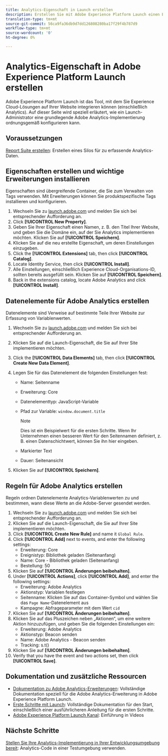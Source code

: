 ```yaml
---
title: Analytics-Eigenschaft in Launch erstellen
description: Erstellen Sie mit Adobe Experience Platform Launch einen Bereich zur Anpassung der Datenerfassung.
translation-type: tm+mt
source-git-commit: 56ca9fa36db9d7dd126808280ba17f29f4b787d9
workflow-type: tm+mt
source-wordcount: '0'
ht-degree: 0%

---
```



# Analytics-Eigenschaft in Adobe Experience Platform Launch erstellen

Adobe Experience Platform Launch ist das Tool, mit dem Sie Experience Cloud-Lösungen auf Ihrer Website integrieren können (einschließlich Analytics). Auf dieser Seite wird speziell erläutert, wie ein Launch-Administrator eine grundlegende Adobe Analytics-Implementierung ordnungsgemäß konfigurieren kann.

## Voraussetzungen

[Report Suite erstellen](/help/admin/admin-console/create-report-suite.md): Erstellen eines Silos für zu erfassende Analytics-Daten.

## Eigenschaften erstellen und wichtige Erweiterungen installieren

Eigenschaften sind übergreifende Container, die Sie zum Verwalten von Tags verwenden. Mit Erweiterungen können Sie produktspezifische Tags installieren und konfigurieren.

1. Wechseln Sie zu [launch.adobe.com](https://launch.adobe.com) und melden Sie sich bei entsprechender Aufforderung an.
1. Click **[!UICONTROL New Property]**.
1. Geben Sie Ihrer Eigenschaft einen Namen, z. B. den Titel Ihrer Website, und geben Sie die Domäne ein, auf der Sie Analytics implementieren möchten. Klicken Sie auf **[!UICONTROL Speichern]**.
1. Klicken Sie auf die neu erstellte Eigenschaft, um deren Einstellungen einzugeben.
1. Click the **[!UICONTROL Extensions]** tab, then click **[!UICONTROL Catalog]**.
1. Locate Identity Service, then click **[!UICONTROL Install]**.
1. Alle Einstellungen, einschließlich Experience Cloud-Organisations-ID, sollten bereits ausgefüllt sein. Klicken Sie auf **[!UICONTROL Speichern]**.
1. Back in the extensions catalog, locate Adobe Analytics and click **[!UICONTROL Install]**.

## Datenelemente für Adobe Analytics erstellen

Datenelemente sind Verweise auf bestimmte Teile Ihrer Website zur Erfassung von Variablenwerten.

1. Wechseln Sie zu [launch.adobe.com](https://launch.adobe.com) und melden Sie sich bei entsprechender Aufforderung an.
1. Klicken Sie auf die Launch-Eigenschaft, die Sie auf Ihrer Site implementieren möchten.
1. Click the **[!UICONTROL Data Elements]** tab, then click **[!UICONTROL Create New Data Element]**.
1. Legen Sie für das Datenelement die folgenden Einstellungen fest:

   * Name: Seitenname
   * Erweiterung: Core
   * Datenelementtyp: JavaScript-Variable
   * Pfad zur Variable: `window.document.title`

      >[!NOTE]
      >
      >Dies ist ein Beispielwert für die ersten Schritte. Wenn Ihr Unternehmen einen besseren Wert für den Seitennamen definiert, z. B. einen Datenschichtwert, können Sie ihn hier eingeben.
   * Markierter Text
   * Dauer: Seitenansicht
1. Klicken Sie auf **[!UICONTROL Speichern]**.

## Regeln für Adobe Analytics erstellen

Regeln ordnen Datenelemente Analytics-Variablenwerten zu und bestimmen, wann diese Werte an die Adobe-Server gesendet werden.

1. Wechseln Sie zu [launch.adobe.com](https://launch.adobe.com) und melden Sie sich bei entsprechender Aufforderung an.
1. Klicken Sie auf die Launch-Eigenschaft, die Sie auf Ihrer Site implementieren möchten.
1. Click **[!UICONTROL Create New Rule]** and name it `Global Rule`.
1. Click **[!UICONTROL Add]** next to events, and enter the following settings:
   * Erweiterung: Core
   * Ereignistyp: Bibliothek geladen (Seitenanfang)
   * Name: Core - Bibliothek geladen (Seitenanfang)
   * Bestellung: 50
1. Klicken Sie auf **[!UICONTROL Änderungen beibehalten]**.
1. Under **[!UICONTROL Actions]**, click **[!UICONTROL Add]**, and enter the following settings:
   * Erweiterung: Adobe Analytics
   * Aktionstyp: Variablen festlegen
   * Seitenname: Klicken Sie auf das Container-Symbol und wählen Sie das `Page Name`-Datenelement aus
   * Kampagne: Abfrageparameter mit dem Wert `cid`
1. Klicken Sie auf **[!UICONTROL Änderungen beibehalten]**.
1. Klicken Sie auf das Pluszeichen neben „Aktionen“, um eine weitere Aktion hinzuzufügen, und geben Sie die folgenden Einstellungen ein:
   * Erweiterung: Adobe Analytics
   * Aktionstyp: Beacon senden
   * Name: Adobe Analytics - Beacon senden
   * Tracking: s.t()
1. Klicken Sie auf **[!UICONTROL Änderungen beibehalten]**.
1. Verify that you have the event and two actions set, then click **[!UICONTROL Save]**.

## Dokumentation und zusätzliche Ressourcen

* [Dokumentation zu Adobe Analytics-Erweiterungen](https://docs.adobelaunch.com/extension-reference/web/adobe-analytics-extension): Vollständige Dokumentation speziell für die Adobe Analytics-Erweiterung in Adobe Experience Platform Launch.
* [Erste Schritte mit Launch](https://docs.adobelaunch.com/getting-started): Vollständige Dokumentation für den Start, einschließlich einer ausführlicheren Anleitung für die ersten Schritte.
* [Adobe Experience Platform Launch Kanal](https://experienceleague.adobe.com/?tag=Launch#recommended/solutions/experience-platform): Einführung in Videos

## Nächste Schritte

[Stellen Sie Ihre Analytics-Implementierung in Ihrer Entwicklungsumgebung bereit](deploy-dev.md): Analytics-Code in einer Testumgebung verwenden.
